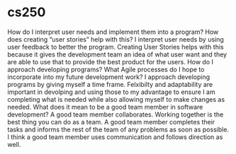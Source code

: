 # cs250
How do I interpret user needs and implement them into a program? How does creating “user stories” help with this? I interpret user needs by using user feedback to better the program. Creating User Stories helps with this because it gives the development team an idea of what user want and they are able to use that to provide the best product for the users. 
How do I approach developing programs? What Agile processes do I hope to incorporate into my future development work? I approach developing programs by giving myself a time frame. Felxibilty and adaptability are important in devolping and using those to my advantage to ensure I am completing what is needed while also allowing myself to make changes as needed. 
What does it mean to be a good team member in software development? A good team member collaborates. Working together is the best thing you can do as a team. A good team member completes their tasks and informs the rest of the team of any problems as soon as possible. I think a good team member uses communication and follows direction as well. 
